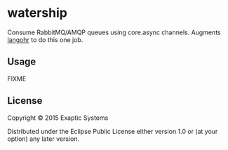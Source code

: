 # watership

Consume RabbitMQ/AMQP queues using core.async channels. Augments [langohr](http://clojurerabbitmq.info/) to do this one job.

## Usage

FIXME

## License

Copyright © 2015 Exaptic Systems

Distributed under the Eclipse Public License either version 1.0 or (at
your option) any later version.
